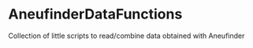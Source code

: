 # AneufinderDataFunctions
Collection of little scripts to read/combine data obtained with Aneufinder
